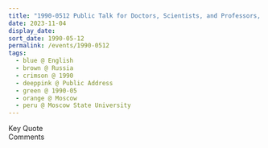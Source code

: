 ```yaml
---
title: "1990-0512 Public Talk for Doctors, Scientists, and Professors, Biological Faculty, Moscow State University, Moscow, Russia"
date: 2023-11-04
display_date: 
sort_date: 1990-05-12
permalink: /events/1990-0512
tags:
  - blue @ English
  - brown @ Russia
  - crimson @ 1990
  - deeppink @ Public Address
  - green @ 1990-05
  - orange @ Moscow
  - peru @ Moscow State University
---
```


<wave-list>
  <list-title color="green" width="75">Key Quote</list-title>
  <list-item color="BlanchedAlmond"  width="200"></list-item>
  <list-item color="Lavender"></list-item>
  <list-item color="BlanchedAlmond"></list-item>
</wave-list>

<br>

<wave-list>
  <list-title color="green" width="75">Comments</list-title>
  <list-item color="BlanchedAlmond"  width="200"></list-item>
  <list-item color="Lavender"></list-item>
  <list-item color="BlanchedAlmond"></list-item>
</wave-list>